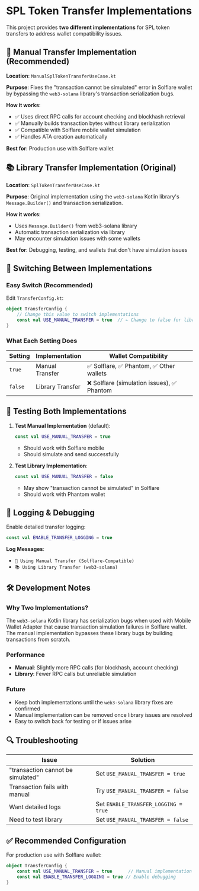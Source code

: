# SPL Token Transfer Implementations

This project provides **two different implementations** for SPL token transfers to address wallet compatibility issues.

## 🔧 **Manual Transfer Implementation** (Recommended)

**Location**: `ManualSplTokenTransferUseCase.kt`

**Purpose**: Fixes the "transaction cannot be simulated" error in Solflare wallet by bypassing the `web3-solana` library's transaction serialization bugs.

**How it works**:
- ✅ Uses direct RPC calls for account checking and blockhash retrieval
- ✅ Manually builds transaction bytes without library serialization
- ✅ Compatible with Solflare mobile wallet simulation
- ✅ Handles ATA creation automatically

**Best for**: Production use with Solflare wallet

## 📚 **Library Transfer Implementation** (Original)

**Location**: `SplTokenTransferUseCase.kt`

**Purpose**: Original implementation using the `web3-solana` Kotlin library's `Message.Builder()` and transaction serialization.

**How it works**:
- Uses `Message.Builder()` from web3-solana library
- Automatic transaction serialization via library
- May encounter simulation issues with some wallets

**Best for**: Debugging, testing, and wallets that don't have simulation issues

## 🔄 **Switching Between Implementations**

### **Easy Switch** (Recommended)

Edit `TransferConfig.kt`:

```kotlin
object TransferConfig {
    // Change this value to switch implementations
    const val USE_MANUAL_TRANSFER = true  // ← Change to false for library implementation
}
```

### **What Each Setting Does**

| Setting | Implementation | Wallet Compatibility |
|---------|---------------|----------------------|
| `true` | Manual Transfer | ✅ Solflare, ✅ Phantom, ✅ Other wallets |
| `false` | Library Transfer | ❌ Solflare (simulation issues), ✅ Phantom |

## 🚀 **Testing Both Implementations**

1. **Test Manual Implementation** (default):
   ```kotlin
   const val USE_MANUAL_TRANSFER = true
   ```
   - Should work with Solflare mobile
   - Should simulate and send successfully

2. **Test Library Implementation**:
   ```kotlin
   const val USE_MANUAL_TRANSFER = false
   ```
   - May show "transaction cannot be simulated" in Solflare
   - Should work with Phantom wallet

## 📝 **Logging & Debugging**

Enable detailed transfer logging:

```kotlin
const val ENABLE_TRANSFER_LOGGING = true
```

**Log Messages**:
- `🔧 Using Manual Transfer (Solflare-Compatible)`
- `📚 Using Library Transfer (web3-solana)`

## 🛠️ **Development Notes**

### **Why Two Implementations?**

The `web3-solana` Kotlin library has serialization bugs when used with Mobile Wallet Adapter that cause transaction simulation failures in Solflare wallet. The manual implementation bypasses these library bugs by building transactions from scratch.

### **Performance**

- **Manual**: Slightly more RPC calls (for blockhash, account checking)
- **Library**: Fewer RPC calls but unreliable simulation

### **Future**

- Keep both implementations until the `web3-solana` library fixes are confirmed
- Manual implementation can be removed once library issues are resolved
- Easy to switch back for testing or if issues arise

## 🔍 **Troubleshooting**

| Issue | Solution |
|-------|----------|
| "transaction cannot be simulated" | Set `USE_MANUAL_TRANSFER = true` |
| Transaction fails with manual | Try `USE_MANUAL_TRANSFER = false` |
| Want detailed logs | Set `ENABLE_TRANSFER_LOGGING = true` |
| Need to test library | Set `USE_MANUAL_TRANSFER = false` |

## ✅ **Recommended Configuration**

For production use with Solflare wallet:

```kotlin
object TransferConfig {
    const val USE_MANUAL_TRANSFER = true      // Manual implementation
    const val ENABLE_TRANSFER_LOGGING = true // Enable debugging
}
``` 